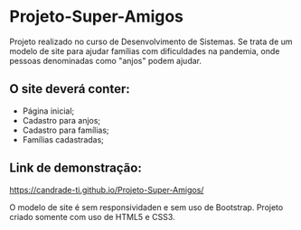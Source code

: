 # Projeto-Super-Amigos
 Projeto realizado no curso de Desenvolvimento de Sistemas.
 Se trata de um modelo de site para ajudar famílias com dificuldades na pandemia, onde pessoas denominadas como "anjos" podem ajudar.
 ## O site deverá conter:
 - Página inicial;
 - Cadastro para anjos;
 - Cadastro para famílias;
 - Famílias cadastradas;
 
 ## Link de demonstração:
 https://candrade-ti.github.io/Projeto-Super-Amigos/

 O modelo de site é sem responsividaden e sem uso de Bootstrap.
 Projeto criado somente com uso de HTML5 e CSS3.
